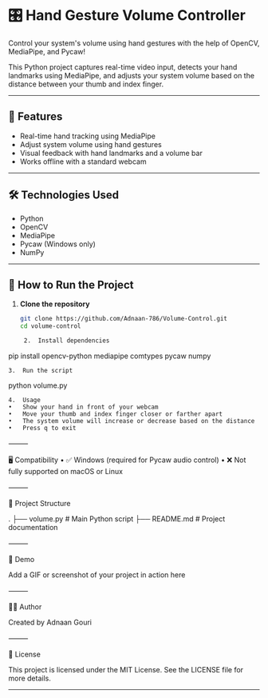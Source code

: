# 🎛️ Hand Gesture Volume Controller

Control your system's volume using hand gestures with the help of OpenCV, MediaPipe, and Pycaw!

This Python project captures real-time video input, detects your hand landmarks using MediaPipe, and adjusts your system volume based on the distance between your thumb and index finger.

---

## 🚀 Features

- Real-time hand tracking using MediaPipe
- Adjust system volume using hand gestures
- Visual feedback with hand landmarks and a volume bar
- Works offline with a standard webcam

---

## 🛠️ Technologies Used

- Python
- OpenCV
- MediaPipe
- Pycaw (Windows only)
- NumPy

---

## 🔧 How to Run the Project

1. **Clone the repository**
   ```bash
   git clone https://github.com/Adnaan-786/Volume-Control.git
   cd volume-control

	2.	Install dependencies

pip install opencv-python mediapipe comtypes pycaw numpy


	3.	Run the script

python volume.py


	4.	Usage
	•	Show your hand in front of your webcam
	•	Move your thumb and index finger closer or farther apart
	•	The system volume will increase or decrease based on the distance
	•	Press q to exit

⸻

🖥️ Compatibility
	•	✅ Windows (required for Pycaw audio control)
	•	❌ Not fully supported on macOS or Linux

⸻

📂 Project Structure

.
├── volume.py           # Main Python script
├── README.md           # Project documentation


⸻

📸 Demo

Add a GIF or screenshot of your project in action here

⸻

🙋‍♂️ Author

Created by Adnaan Gouri

⸻

📄 License

This project is licensed under the MIT License. See the LICENSE file for more details.

---
